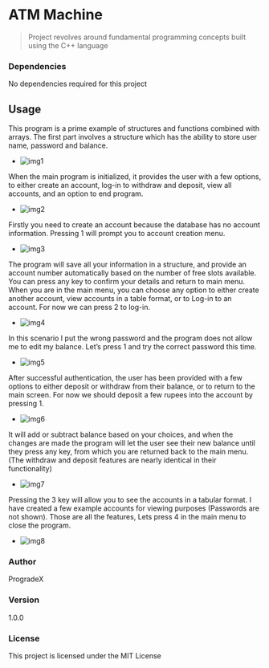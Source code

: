 # ATM Machine

> Project revolves around fundamental programming concepts built using the C++ language

### Dependencies
No dependencies required for this project 

## Usage
This program is a prime example of structures and functions combined with arrays. The first part involves a structure which has the ability to store user name, password and balance.
- ![img1](/Images/Picture1.png)

When the main program is initialized, it provides the user with a few options, to either create an account, log-in to withdraw and deposit, view all accounts, and an option to end program.
- ![img2](/Images/Picture2.png)
 
Firstly you need to create an account because the database has no account information. Pressing 1 will prompt you to account creation menu.
- ![img3](/Images/Picture3.png)
 
The program will save all your information in a structure, and provide an account number automatically based on the number of free slots available. You can press any key to confirm your details and return to main menu.
When you are in the main menu, you can choose any option to either create another account, view accounts in a table format, or to Log-in to an account. For now we can press 2 to log-in.
- ![img4](/Images/Picture4.png)
 
In this scenario I put the wrong password and the program does not allow me to edit my balance. Let’s press 1 and try the correct password this time.
- ![img5](/Images/Picture5.png)
 
After successful authentication, the user has been provided with a few options to either deposit or withdraw from their balance, or to return to the main screen. For now we should deposit a few rupees into the account by pressing 1.
- ![img6](/Images/Picture6.png)
 
It will add or subtract balance based on your choices, and when the changes are made the program will let the user see their new balance until they press any key, from which you are returned back to the main menu.
(The withdraw and deposit features are nearly identical in their functionality)
- ![img7](/Images/Picture7.png)
 
Pressing the 3 key will allow you to see the accounts in a tabular format. I have created a few example accounts for viewing purposes (Passwords are not shown).
Those are all the features, Lets press 4 in the main menu to close the program.
- ![img8](/Images/Picture8.png)

### Author
ProgradeX

### Version

1.0.0

### License
This project is licensed under the MIT License